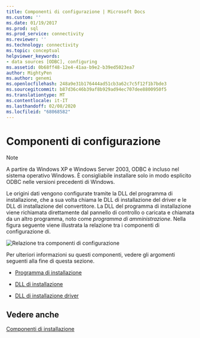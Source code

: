 ```yaml
---
title: Componenti di configurazione | Microsoft Docs
ms.custom: ''
ms.date: 01/19/2017
ms.prod: sql
ms.prod_service: connectivity
ms.reviewer: ''
ms.technology: connectivity
ms.topic: conceptual
helpviewer_keywords:
- data sources [ODBC], configuring
ms.assetid: 0b68ff48-12e4-41aa-b9e2-b39ed5023ea7
author: MightyPen
ms.author: genemi
ms.openlocfilehash: 248a9e31b176444ad51cb3a62c7c5f12f1b7bde3
ms.sourcegitcommit: b87d36c46b39af8b929ad94ec707dee8800950f5
ms.translationtype: MT
ms.contentlocale: it-IT
ms.lasthandoff: 02/08/2020
ms.locfileid: "68068582"
---
```

# <a name="configuration-components"></a>Componenti di configurazione
> [!NOTE]  
>  A partire da Windows XP e Windows Server 2003, ODBC è incluso nel sistema operativo Windows. È consigliabile installare solo in modo esplicito ODBC nelle versioni precedenti di Windows.  
  
 Le origini dati vengono configurate tramite la DLL del programma di installazione, che a sua volta chiama le DLL di installazione del driver e le DLL di installazione del convertitore. La DLL del programma di installazione viene richiamata direttamente dal pannello di controllo o caricata e chiamata da un altro programma, noto come *programma di amministrazione*. Nella figura seguente viene illustrata la relazione tra i componenti di configurazione di.  
  
 ![Relazione tra componenti di configurazione](../../../odbc/reference/install/media/pr30.gif "pr30")  
  
 Per ulteriori informazioni su questi componenti, vedere gli argomenti seguenti alla fine di questa sezione.  
  
-   [Programma di installazione](../../../odbc/reference/install/setup-program.md)  
  
-   [DLL di installazione](../../../odbc/reference/install/installer-dll.md)  
  
-   [DLL di installazione driver](../../../odbc/reference/install/driver-setup-dll.md)  
  
## <a name="see-also"></a>Vedere anche  
 [Componenti di installazione](../../../odbc/reference/install/installation-components.md)
